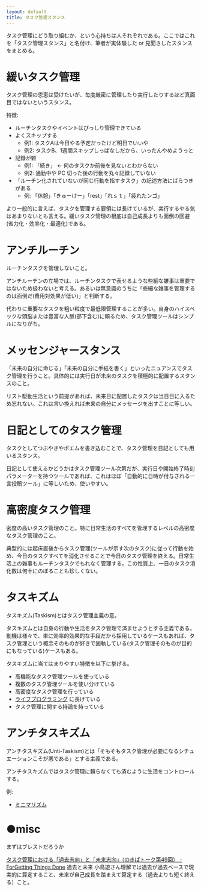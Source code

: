 ```yaml
---
layout: default
title: タスク管理スタンス
---
```


タスク管理にどう取り組むか、という心持ちは人それぞれである。ここではこれを「タスク管理スタンス」と名付け、筆者が実体験した or 見聞きしたスタンスをまとめる。

# 緩いタスク管理
タスク管理の恩恵は受けたいが、毎度厳密に管理したり実行したりするほど真面目ではないというスタンス。

特徴:

- ルーチンタスクやイベントはびっしり管理できている
- よくスキップする
  - 例1: タスクAは今日やる予定だったけど明日でいいや
  - 例2: タスクB、1週間スキップしっぱなしだから、いったんやめようっと
- 記録が雑
  - 例1: 「続き」 ← 何のタスクか前後を見ないとわからない
  - 例2: 通勤中や PC 切った後の行動を丸々記録していない
- 「ルーチン化されていないが同じ行動を指すタスク」の記述方法にばらつきがある
  - 例: 「休憩」「きゅーけー」「rest」「れｓｔ」「疲れたンゴ」

より一般的に言えば、タスクを管理する要領には長けているが、実行するやる気はあまりないとも言える。緩いタスク管理の根底は自己成長よりも面倒の回避(省力化・効率化・最適化)である。

# アンチルーチン
ルーチンタスクを管理しないこと。

アンチルーチンの立場では、ルーチンタスクで表せるような些細な雑事は重要ではないため扱わないと考える。あるいは無意識のうちに「些細な雑事を管理するのは面倒だ(費用対効果が低い)」と判断する。

代わりに重要なタスクを粗い粒度で最低限管理することが多い。自身のハイスペックな頭脳または豊富な人脈(部下含む)に頼るため、タスク管理ツールはシンプルになりがち。

# メッセンジャースタンス
「未来の自分に命じる」「未来の自分に手紙を書く」といったニュアンスでタスク管理を行うこと。具体的には実行日が未来のタスクを積極的に配置するスタンスのこと。

リスト駆動生活という前提があれば、未来日に配置したタスクは当日目に入るため忘れない。これは言い換えれば未来の自分にメッセージを出すことに等しい。

# 日記としてのタスク管理
タスクとしてつぶやきやポエムを書き込むことで、タスク管理を日記としても用いるスタンス。

日記として使えるかどうかはタスク管理ツール次第だが、実行日や開始終了時刻パラメーターを持つツールであれば、これはほぼ「自動的に日時が付与される一言投稿ツール」に等しいため、使いやすい。

# 高密度タスク管理
密度の高いタスク管理のこと。特に日常生活のすべてを管理するレベルの高密度なタスク管理のこと。

典型的には起床直後からタスク管理(ツールが示す次のタスク)に従って行動を始め、今日のタスクすべてを消化させることで今日のタスク管理を終える。日常生活上の雑事もルーチンタスクでもれなく管理する。この性質上、一日のタスク消化数は何十にのぼることも珍しくない。

# タスキズム
タスキズム(Taskism)とはタスク管理主義の意。

タスキズムとは自身の行動や生活をタスク管理で済ませようとする主義である。動機は様々で、単に効率的効果的な手段だから採用しているケースもあれば、タスク管理という概念そのものが好きで固執している(タスク管理そのものが目的にもなっている)ケースもある。

タスキズムに当てはまりやすい特徴を以下に挙げる。

- 高機能なタスク管理ツールを使っている
- 複数のタスク管理ツールを使い分けている
- 高密度なタスク管理を行っている
- [ライフプログラミング](#life_programming.md) に長けている
- タスク管理に関する持論を持っている

# アンチタスキズム
アンチタスキズム(Unti-Taskism)とは「そもそもタスク管理が必要になるシチュエーションこそが悪である」とする主義である。

アンチタスキズムではタスク管理に頼らなくても済むように生活をコントロールする。

例:

- [ミニマリズム](#minimalism.md) 

# ●misc
まずはブレストだろうか

[タスク管理における「過去志向」と「未来志向」（のきばトーク第49回） - ForGetting Things Done](http://hochebirne.hatenablog.com/entry/2017/07/05/053000) 過去と未来 小鳥遊さん理解では過去が過去ベースで現実的に算定すること、未来が自己成長を踏まえて算定する（過去よりも短く終える）こと。

